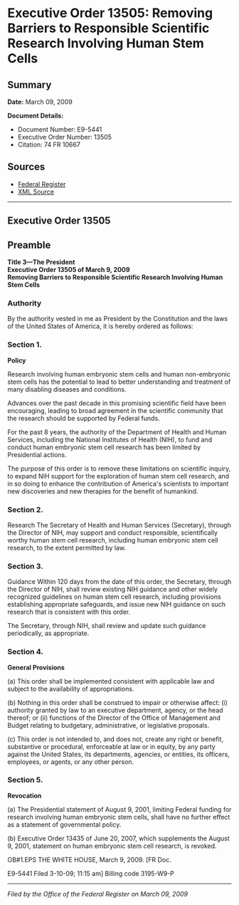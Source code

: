 # Executive Order 13505: Removing Barriers to Responsible Scientific Research Involving Human Stem Cells

## Summary

**Date:** March 09, 2009

**Document Details:**
- Document Number: E9-5441
- Executive Order Number: 13505
- Citation: 74 FR 10667

## Sources
- [Federal Register](https://www.federalregister.gov/documents/2009/03/11/E9-5441/removing-barriers-to-responsible-scientific-research-involving-human-stem-cells)
- [XML Source](https://www.federalregister.gov/documents/full_text/xml/2009/03/11/E9-5441.xml)

---

## Executive Order 13505

## Preamble

**Title 3—The President**  
**Executive Order 13505 of March 9, 2009**  
**Removing Barriers to Responsible Scientific Research Involving Human Stem Cells**

### Authority

By the authority vested in me as President by the Constitution and the laws of the United States of America, it is hereby ordered as follows:
### Section 1.

**Policy**

Research involving human embryonic stem cells and human non-embryonic stem cells has the potential to lead to better understanding and treatment of many disabling diseases and conditions.

Advances over the past decade in this promising scientific field have been encouraging, leading to broad agreement in the scientific community that the research should be supported by Federal funds.

For the past 8 years, the authority of the Department of Health and Human Services, including the National Institutes of Health (NIH), to fund and conduct human embryonic stem cell research has been limited by Presidential actions.

The purpose of this order is to remove these limitations on scientific inquiry, to expand NIH support for the exploration of human stem cell research, and in so doing to enhance the contribution of America's scientists to important new discoveries and new therapies for the benefit of humankind.
### Section 2.

Research 
The Secretary of Health and Human Services (Secretary), through the Director of NIH, may support and conduct responsible, scientifically worthy human stem cell research, including human embryonic stem cell research, to the extent permitted by law.
### Section 3.

Guidance 
Within 120 days from the date of this order, the Secretary, through the Director of NIH, shall review existing NIH guidance and other widely recognized guidelines on human stem cell research, including provisions establishing appropriate safeguards, and issue new NIH guidance on such research that is consistent with this order.

The Secretary, through NIH, shall review and update such guidance periodically, as appropriate.
### Section 4.

**General Provisions**

(a) This order shall be implemented consistent with applicable law and subject to the availability of appropriations.

(b) Nothing in this order shall be construed to impair or otherwise affect:
    (i) authority granted by law to an executive department, agency, or the head thereof; or
    (ii) functions of the Director of the Office of Management and Budget relating to budgetary, administrative, or legislative proposals.

(c) This order is not intended to, and does not, create any right or benefit, substantive or procedural, enforceable at law or in equity, by any party against the United States, its departments, agencies, or entities, its officers, employees, or agents, or any other person.
### Section 5.

**Revocation**

(a) The Presidential statement of August 9, 2001, limiting Federal funding for research involving human embryonic stem cells, shall have no further effect as a statement of governmental policy.

(b) Executive Order 13435 of June 20, 2007, which supplements the August 9, 2001, statement on human embryonic stem cell research, is revoked.

OB#1.EPS
THE WHITE HOUSE,
March 9, 2009.
[FR Doc.

E9-5441
Filed 3-10-09; 11:15 am]
Billing code 3195-W9-P

---

*Filed by the Office of the Federal Register on March 09, 2009*
